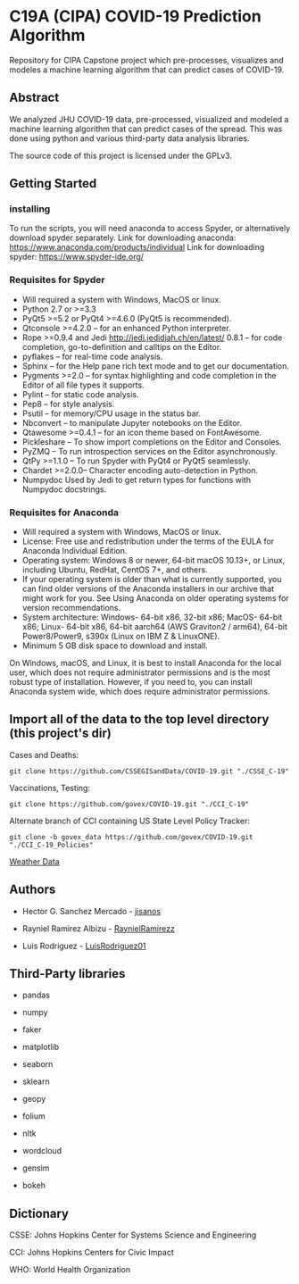# C19A (CIPA) COVID-19 Prediction Algorithm

Repository for CIPA Capstone project which pre-processes, visualizes and modeles a machine learning algorithm that can predict cases of COVID-19.

## Abstract
We analyzed JHU COVID-19 data, pre-processed, visualized and modeled a machine learning algorithm that can predict cases of the spread. This was done using python and various third-party data analysis libraries.

The source code of this project is licensed under the GPLv3.

## Getting Started

### installing
To run the scripts, you will need anaconda to access Spyder, or alternatively download spyder separately. 
Link for downloading anaconda: https://www.anaconda.com/products/individual
Link for downloading spyder: https://www.spyder-ide.org/

### Requisites for Spyder
* Will required a system with Windows, MacOS or linux.
* Python 2.7 or >=3.3
* PyQt5 >=5.2 or PyQt4 >=4.6.0 (PyQt5 is recommended).
* Qtconsole >=4.2.0 – for an enhanced Python interpreter.
* Rope >=0.9.4 and Jedi <http://jedi.jedidjah.ch/en/latest/> 0.8.1 – for code completion, go-to-definition and calltips on the Editor.
* pyflakes – for real-time code analysis.
* Sphinx – for the Help pane rich text mode and to get our documentation.
* Pygments >=2.0 – for syntax highlighting and code completion in the Editor of all file types it supports.
* Pylint – for static code analysis.
* Pep8 – for style analysis.
* Psutil – for memory/CPU usage in the status bar.
* Nbconvert – to manipulate Jupyter notebooks on the Editor.
* Qtawesome >=0.4.1 – for an icon theme based on FontAwesome.
* Pickleshare – To show import completions on the Editor and Consoles.
* PyZMQ – To run introspection services on the Editor asynchronously.
* QtPy >=1.1.0 – To run Spyder with PyQt4 or PyQt5 seamlessly.
* Chardet >=2.0.0– Character encoding auto-detection in Python.
* Numpydoc Used by Jedi to get return types for functions with Numpydoc docstrings.
### Requisites for Anaconda
* Will required a system with Windows, MacOS or linux.
* License: Free use and redistribution under the terms of the EULA for Anaconda Individual Edition.
* Operating system: Windows 8 or newer, 64-bit macOS 10.13+, or Linux, including Ubuntu, RedHat, CentOS 7+, and others.
* If your operating system is older than what is currently supported, you can find older versions of the Anaconda installers in our archive that might work for you. See Using Anaconda on older operating systems for version recommendations.
* System architecture: Windows- 64-bit x86, 32-bit x86; MacOS- 64-bit x86; Linux- 64-bit x86, 64-bit aarch64 (AWS Graviton2 / arm64), 64-bit Power8/Power9, s390x (Linux on IBM Z & LinuxONE).
* Minimum 5 GB disk space to download and install.

On Windows, macOS, and Linux, it is best to install Anaconda for the local user, which does not require administrator permissions and is the most robust type of installation. However, if you need to, you can install Anaconda system wide, which does require administrator permissions.

## Import all of the data to the top level directory (this project's dir)

Cases and Deaths:

`git clone https://github.com/CSSEGISandData/COVID-19.git "./CSSE_C-19"`

Vaccinations, Testing:

`git clone https://github.com/govex/COVID-19.git "./CCI_C-19"`

Alternate branch of CCI containing US State Level Policy Tracker:

`git clone -b govex_data https://github.com/govex/COVID-19.git "./CCI_C-19_Policies"`

[Weather Data](https://storage.googleapis.com/covid19-open-data/v3/weather.csv)

## Authors
* Hector G. Sanchez Mercado - [jisanos](https://github.com/jisanos)

* Rayniel Ramirez Albizu - [RaynielRamirezz](https://github.com/RaynielRamirezz)

* Luis Rodriguez - [LuisRodriguez01](https://github.com/LuisRodriguez01)

## Third-Party libraries

* pandas 

* numpy 

* faker 

* matplotlib 

* seaborn 

* sklearn 

* geopy 

* folium 

* nltk 

* wordcloud 

* gensim

* bokeh

## Dictionary
CSSE: Johns Hopkins Center for Systems Science and Engineering

CCI: Johns Hopkins Centers for Civic Impact

WHO: World Health Organization
